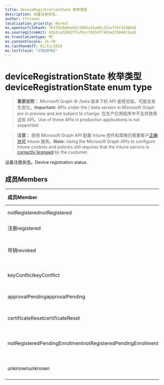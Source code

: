 ```yaml
---
title: deviceRegistrationState 枚举类型
description: 设备注册状态。
author: tfitzmac
localization_priority: Normal
ms.openlocfilehash: 7633419ebeeb5c5865cd1a80c251effbf314b018
ms.sourcegitcommit: d2b3ca32602ffa76cc7925d7f4d1e2258e611ea5
ms.translationtype: MT
ms.contentlocale: zh-CN
ms.lasthandoff: 01/11/2019
ms.locfileid: "27829762"
---
```

# <a name="deviceregistrationstate-enum-type"></a><span data-ttu-id="ff59a-103">deviceRegistrationState 枚举类型</span><span class="sxs-lookup"><span data-stu-id="ff59a-103">deviceRegistrationState enum type</span></span>

> <span data-ttu-id="ff59a-104">**重要说明：** Microsoft Graph 中 /beta 版本下的 API 是预览版，可能会发生变化。</span><span class="sxs-lookup"><span data-stu-id="ff59a-104">**Important:** APIs under the / beta version in Microsoft Graph are in preview and are subject to change.</span></span> <span data-ttu-id="ff59a-105">在生产应用程序中不支持使用这些 API。</span><span class="sxs-lookup"><span data-stu-id="ff59a-105">Use of these APIs in production applications is not supported.</span></span>

> <span data-ttu-id="ff59a-106">**注意：** 使用 Microsoft Graph API 配置 Intune 控件和策略仍需要客户[正确许可](https://go.microsoft.com/fwlink/?linkid=839381) Intune 服务。</span><span class="sxs-lookup"><span data-stu-id="ff59a-106">**Note:** Using the Microsoft Graph APIs to configure Intune controls and policies still requires that the Intune service is [correctly licensed](https://go.microsoft.com/fwlink/?linkid=839381) by the customer.</span></span>

<span data-ttu-id="ff59a-107">设备注册状态。</span><span class="sxs-lookup"><span data-stu-id="ff59a-107">Device registration status.</span></span>
## <a name="members"></a><span data-ttu-id="ff59a-108">成员</span><span class="sxs-lookup"><span data-stu-id="ff59a-108">Members</span></span>
|<span data-ttu-id="ff59a-109">成员</span><span class="sxs-lookup"><span data-stu-id="ff59a-109">Member</span></span>|<span data-ttu-id="ff59a-110">值</span><span class="sxs-lookup"><span data-stu-id="ff59a-110">Value</span></span>|<span data-ttu-id="ff59a-111">Description</span><span class="sxs-lookup"><span data-stu-id="ff59a-111">Description</span></span>|
|:---|:---|:---|
|<span data-ttu-id="ff59a-112">notRegistered</span><span class="sxs-lookup"><span data-stu-id="ff59a-112">notRegistered</span></span>|<span data-ttu-id="ff59a-113">0</span><span class="sxs-lookup"><span data-stu-id="ff59a-113">0</span></span>|<span data-ttu-id="ff59a-114">未注册设备。</span><span class="sxs-lookup"><span data-stu-id="ff59a-114">The device is not registered.</span></span>|
|<span data-ttu-id="ff59a-115">注册</span><span class="sxs-lookup"><span data-stu-id="ff59a-115">registered</span></span>|<span data-ttu-id="ff59a-116">2</span><span class="sxs-lookup"><span data-stu-id="ff59a-116">2</span></span>|<span data-ttu-id="ff59a-117">已注册设备。</span><span class="sxs-lookup"><span data-stu-id="ff59a-117">The device is registered.</span></span>|
|<span data-ttu-id="ff59a-118">吊销</span><span class="sxs-lookup"><span data-stu-id="ff59a-118">revoked</span></span>|<span data-ttu-id="ff59a-119">3</span><span class="sxs-lookup"><span data-stu-id="ff59a-119">3</span></span>|<span data-ttu-id="ff59a-120">已阻止、 擦除或停用该设备。</span><span class="sxs-lookup"><span data-stu-id="ff59a-120">The device has been blocked, wiped or retired.</span></span>|
|<span data-ttu-id="ff59a-121">keyConflict</span><span class="sxs-lookup"><span data-stu-id="ff59a-121">keyConflict</span></span>|<span data-ttu-id="ff59a-122">4</span><span class="sxs-lookup"><span data-stu-id="ff59a-122">4</span></span>|<span data-ttu-id="ff59a-123">设备具有键冲突。</span><span class="sxs-lookup"><span data-stu-id="ff59a-123">The device has a key conflict.</span></span>|
|<span data-ttu-id="ff59a-124">approvalPending</span><span class="sxs-lookup"><span data-stu-id="ff59a-124">approvalPending</span></span>|<span data-ttu-id="ff59a-125">5</span><span class="sxs-lookup"><span data-stu-id="ff59a-125">5</span></span>|<span data-ttu-id="ff59a-126">设备是待审批状态。</span><span class="sxs-lookup"><span data-stu-id="ff59a-126">The device is pending approval.</span></span>|
|<span data-ttu-id="ff59a-127">certificateReset</span><span class="sxs-lookup"><span data-stu-id="ff59a-127">certificateReset</span></span>|<span data-ttu-id="ff59a-128">6</span><span class="sxs-lookup"><span data-stu-id="ff59a-128">6</span></span>|<span data-ttu-id="ff59a-129">设备证书已被重置。</span><span class="sxs-lookup"><span data-stu-id="ff59a-129">The device certificate has been reset.</span></span>|
|<span data-ttu-id="ff59a-130">notRegisteredPendingEnrollment</span><span class="sxs-lookup"><span data-stu-id="ff59a-130">notRegisteredPendingEnrollment</span></span>|<span data-ttu-id="ff59a-131">7</span><span class="sxs-lookup"><span data-stu-id="ff59a-131">7</span></span>|<span data-ttu-id="ff59a-132">未注册设备以及待处理的注册。</span><span class="sxs-lookup"><span data-stu-id="ff59a-132">The device is not registered and pending enrollment.</span></span>|
|<span data-ttu-id="ff59a-133">unknown</span><span class="sxs-lookup"><span data-stu-id="ff59a-133">unknown</span></span>|<span data-ttu-id="ff59a-134">8</span><span class="sxs-lookup"><span data-stu-id="ff59a-134">8</span></span>|<span data-ttu-id="ff59a-135">未知设备注册状态。</span><span class="sxs-lookup"><span data-stu-id="ff59a-135">The device registration status is unknown.</span></span>|





